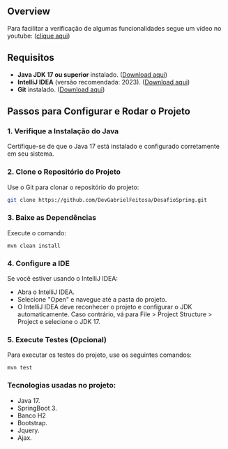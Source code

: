 ## Overview

Para facilitar a verificação de algumas funcionalidades segue um vídeo no youtube:
([clique aqui](https://youtu.be/8IiHIMixp7w))



## Requisitos

- **Java JDK 17 ou superior** instalado. ([Download aqui](https://www.oracle.com/java/technologies/javase-jdk17-downloads.html))
- **IntelliJ IDEA** (versão recomendada: 2023). ([Download aqui](https://www.jetbrains.com/idea/download))
- **Git** instalado. ([Download aqui](https://git-scm.com/downloads))

## Passos para Configurar e Rodar o Projeto

### 1. Verifique a Instalação do Java

Certifique-se de que o Java 17 está instalado e configurado corretamente em seu sistema.

### 2. Clone o Repositório do Projeto

Use o Git para clonar o repositório do projeto:

```bash
git clone https://github.com/DevGabrielFeitosa/DesafioSpring.git
```

### 3. Baixe as Dependências

Execute o comando:

```
mvn clean install
```

### 4. Configure a IDE

Se você estiver usando o IntelliJ IDEA:

- Abra o IntelliJ IDEA.
- Selecione "Open" e navegue até a pasta do projeto.
- O IntelliJ IDEA deve reconhecer o projeto e configurar o JDK automaticamente. Caso contrário, vá para File > Project Structure > Project e selecione o JDK 17.

### 5. Execute Testes (Opcional)
Para executar os testes do projeto, use os seguintes comandos:

```
mvn test
```

### Tecnologias usadas no projeto:

- Java 17.
- SpringBoot 3.
- Banco H2
- Bootstrap.
- Jquery.
- Ajax.
